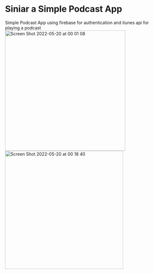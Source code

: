 # Siniar a Simple Podcast App
 Simple Podcast App using firebase for authentication and itunes api for playing a podcast
<img width="393" alt="Screen Shot 2022-05-20 at 00 01 08" src="https://user-images.githubusercontent.com/79908524/169356976-c1220a0a-3d7b-46d1-a9e7-2ad7a477b8ed.png">
<img width="386" alt="Screen Shot 2022-05-20 at 00 18 40" src="https://user-images.githubusercontent.com/79908524/169359673-6998428b-f038-4870-bb92-7ef1c4d3a9df.png">
